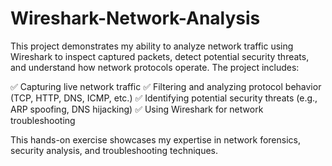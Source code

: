 # Wireshark-Network-Analysis
This project demonstrates my ability to analyze network traffic using Wireshark to inspect captured packets, detect potential security threats, and understand how network protocols operate. The project includes:

✅ Capturing live network traffic
✅ Filtering and analyzing protocol behavior (TCP, HTTP, DNS, ICMP, etc.)
✅ Identifying potential security threats (e.g., ARP spoofing, DNS hijacking)
✅ Using Wireshark for network troubleshooting

This hands-on exercise showcases my expertise in network forensics, security analysis, and troubleshooting techniques.
